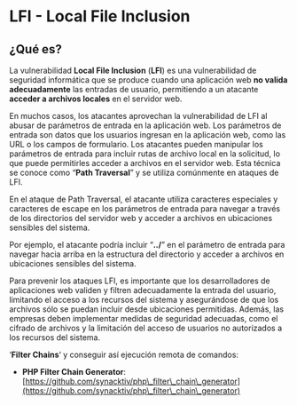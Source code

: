 # LFI - Local File Inclusion

## ¿Qué es?

La vulnerabilidad **Local File Inclusion** (**LFI**) es una vulnerabilidad de seguridad informática que se produce cuando una aplicación web **no valida adecuadamente** las entradas de usuario, permitiendo a un atacante **acceder a archivos locales** en el servidor web.

En muchos casos, los atacantes aprovechan la vulnerabilidad de LFI al abusar de parámetros de entrada en la aplicación web. Los parámetros de entrada son datos que los usuarios ingresan en la aplicación web, como las URL o los campos de formulario. Los atacantes pueden manipular los parámetros de entrada para incluir rutas de archivo local en la solicitud, lo que puede permitirles acceder a archivos en el servidor web. Esta técnica se conoce como “**Path Traversal**” y se utiliza comúnmente en ataques de LFI.

En el ataque de Path Traversal, el atacante utiliza caracteres especiales y caracteres de escape en los parámetros de entrada para navegar a través de los directorios del servidor web y acceder a archivos en ubicaciones sensibles del sistema.

Por ejemplo, el atacante podría incluir “**../**” en el parámetro de entrada para navegar hacia arriba en la estructura del directorio y acceder a archivos en ubicaciones sensibles del sistema.

Para prevenir los ataques LFI, es importante que los desarrolladores de aplicaciones web validen y filtren adecuadamente la entrada del usuario, limitando el acceso a los recursos del sistema y asegurándose de que los archivos sólo se puedan incluir desde ubicaciones permitidas. Además, las empresas deben implementar medidas de seguridad adecuadas, como el cifrado de archivos y la limitación del acceso de usuarios no autorizados a los recursos del sistema.

&#x20;‘**Filter Chains**‘ y conseguir así ejecución remota de comandos:

* **PHP Filter Chain Generator**: [https://github.com/synacktiv/php\_filter\_chain\_generator](https://github.com/synacktiv/php\_filter\_chain\_generator)

